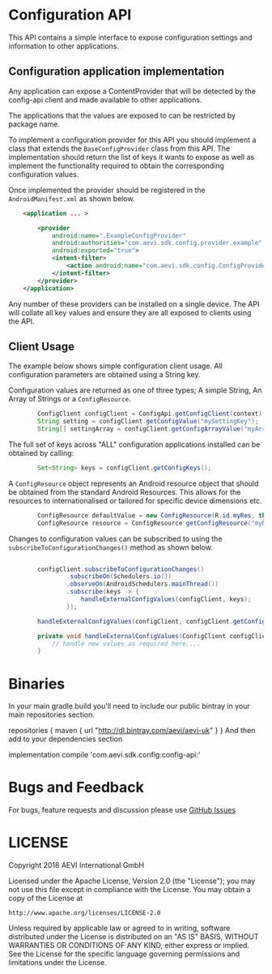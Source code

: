 # Configuration API

This API contains a simple interface to expose configuration settings and information to other applications.

## Configuration application implementation

Any application can expose a ContentProvider that will be detected by the config-api client and made available to other applications.

The applications that the values are exposed to can be restricted by package name.

To implement a configuration provider for this API you should implement a class that extends the `BaseConfigProvider` class from this API.
The implementation should return the list of keys it wants to expose as well as implement the functionality required to obtain
the corresponding configuration values. 

Once implemented the provider should be registered in the `AndroidManifest.xml` as shown below.

```xml
    <application ... >

        <provider
            android:name=".ExampleConfigProvider"
            android:authorities="com.aevi.sdk.config.provider.example"
            android:exported="true">
            <intent-filter>
                <action android:name="com.aevi.sdk.config.ConfigProvider"/>
            </intent-filter>
        </provider>
    </application>
```

Any number of these providers can be installed on a single device. The API will collate all key values and ensure they are
all exposed to clients using the API.

## Client Usage

The example below shows simple configuration client usage. All configuration parameters are obtained using a String key. 

Configuration values are returned as one of three types; A simple String, An Array of Strings or a `ConfigResource`. 

```java
        ConfigClient configClient = ConfigApi.getConfigClient(context);
        String setting = configClient.getConfigValue("mySettingKey");
        String[] settingArray = configClient.getConfigArrayValue("myArraySettingKey");
```
The full set of keys across "ALL" configuration applications installed can be obtained by calling:

```java
        Set<String> keys = configClient.getConfigKeys();
```


A `ConfigResource` object represents an Android resource object that should be obtained from the standard Android Resources. This
 allows for the resources to internationalised or tailored for specific device dimensions etc.

```java
        ConfigResource defaultValue = new ConfigResource(R.id.myRes, this);
        ConfigResource resource = ConfigResource getConfigResource("myResource", defaultValue);
```

Changes to configuration values can be subscribed to using the `subscribeToConfigurationChanges()` method as shown below.

```java

        configClient.subscribeToConfigurationChanges()
                .subscribeOn(Schedulers.io())
                .observeOn(AndroidSchedulers.mainThread())
                .subscribe(keys -> {
                    handleExternalConfigValues(configClient, keys);
                });

        handleExternalConfigValues(configClient, configClient.getConfigKeys());

        private void handleExternalConfigValues(ConfigClient configClient, Set<String> keys) {
            // handle new values as required here.... 
        }

```

# Binaries


In your main gradle.build you'll need to include our public bintray in your main repositories section.

repositories {
    maven {
        url "http://dl.bintray.com/aevi/aevi-uk"
    }
}
And then add to your dependencies section

implementation compile 'com.aevi.sdk.config:config-api:<version>'

# Bugs and Feedback

For bugs, feature requests and discussion please use [GitHub Issues](https://github.com/Aevi-UK/sdk-config-api/issues)

# LICENSE

Copyright 2018 AEVI International GmbH

Licensed under the Apache License, Version 2.0 (the "License");
you may not use this file except in compliance with the License.
You may obtain a copy of the License at

    http://www.apache.org/licenses/LICENSE-2.0

Unless required by applicable law or agreed to in writing, software
distributed under the License is distributed on an "AS IS" BASIS,
WITHOUT WARRANTIES OR CONDITIONS OF ANY KIND, either express or implied.
See the License for the specific language governing permissions and
limitations under the License.
